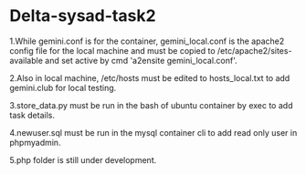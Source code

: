 # Delta-sysad-task2
1.While gemini.conf is for the container, gemini_local.conf is the apache2 config file for the local machine and must be copied to /etc/apache2/sites-available and set active by cmd 'a2ensite gemini_local.conf'.

2.Also in local machine, /etc/hosts must be edited to hosts_local.txt to add gemini.club for local testing.

3.store_data.py must be run in the bash of ubuntu container by exec to add task details.

4.newuser.sql must be run in the mysql container cli to add read only user in phpmyadmin.

5.php folder is still under development.
